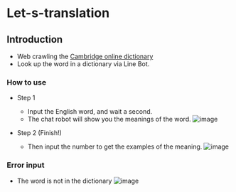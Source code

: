 # Let-s-translation
## Introduction
- Web crawling the [Cambridge online dictionary](https://dictionary.cambridge.org/zht/)
- Look up the word in a dictionary via Line Bot.

### How to use
- Step 1
  - Input the English word, and wait a second. 
  - The chat robot will show you the meanings of the word.
    ![image](https://user-images.githubusercontent.com/66200737/129268732-2071024d-ae9b-4975-8b30-4ff7817d8c56.png)

- Step 2 (Finish!)
  - Then input the number to get the examples of the meaning.
    ![image](https://user-images.githubusercontent.com/66200737/129268839-7ba56c8b-9590-4e2a-a893-b1b5fbd36352.png)

### Error input
- The word is not in the dictionary
  ![image](https://user-images.githubusercontent.com/66200737/129269669-01226dce-df3e-4d3f-b86c-a6bde4732599.png)
